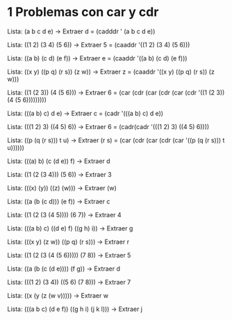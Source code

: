 # 1 Problemas con car y cdr

Lista: (a b c d e) → Extraer d  = (cadddr ' (a b c d e))

  Lista: ((1 2) (3 4) (5 6)) → Extraer 5  = (caaddr '((1 2) (3 4) (5 6)))

  Lista: ((a b) (c d) (e f)) → Extraer e = (caaddr '((a b) (c d) (e f)))

  Lista: ((x y) ((p q) (r s)) (z w)) → Extraer z = (caaddr '((x y) ((p q) (r s)) (z w)))

  Lista: ((1 (2 3)) (4 (5 6))) → Extraer 6 = (car (cdr (car (cdr (car (cdr '((1 (2 3)) (4 (5 6)))))))))

  Lista: (((a b) c) d e) → Extraer c = (cadr '(((a b) c) d e))

  Lista: (((1 2) 3) ((4 5) 6)) → Extraer 6 = (cadr(cadr '(((1 2) 3) ((4 5) 6))))

  Lista: ((p (q (r s))) t u) → Extraer (r s) =  (car (cdr (car (cdr (car '((p (q (r s))) t u))))))

  Lista: (((a) b) (c (d e)) f) → Extraer d

  Lista: ((1 (2 (3 4))) (5 6)) → Extraer 3

  Lista: (((x) (y)) ((z) (w))) → Extraer (w)

  Lista: ((a (b (c d))) (e f)) → Extraer c

  Lista: ((1 (2 (3 (4 5)))) (6 7)) → Extraer 4

  Lista: (((a b) c) ((d e) f) ((g h) i)) → Extraer g

  Lista: (((x y) (z w)) ((p q) (r s))) → Extraer r

  Lista: ((1 (2 (3 (4 (5 6))))) (7 8)) → Extraer 5

  Lista: ((a (b (c (d e)))) (f g)) → Extraer d

  Lista: (((1 2) (3 4)) ((5 6) (7 8))) → Extraer 7

  Lista: ((x (y (z (w v))))) → Extraer w

  Lista: (((a b c) (d e f)) ((g h i) (j k l))) → Extraer j
